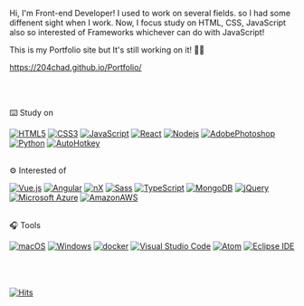 Hi, I'm Front-end Developer!
I used to work on several fields. so I had some diffenent sight when I work.
Now, I focus study on HTML, CSS, JavaScript also so interested of Frameworks whichever can do with JavaScript!	

This is my Portfolio site but It's still working on it! 👨‍🔧

https://204chad.github.io/Portfolio/ 

<br><br>
	
⌨️ Study on 
	
[![HTML5](http://img.shields.io/badge/-HTML5-gray?style=flat-square&logo=HTML5)]()
[![CSS3](http://img.shields.io/badge/-CSS3-gray?style=flat-square&logo=CSS3)]()
[![JavaScript](http://img.shields.io/badge/-JavaScript-gray?style=flat-square&logo=JavaScript)]()
[![React](http://img.shields.io/badge/-React-gray?style=flat-square&logo=react)]()
[![Nodejs](http://img.shields.io/badge/-Node.js-gray?style=flat-square&logo=node.js)]()
[![AdobePhotoshop](http://img.shields.io/badge/-Photoshop-gray?style=flat-square&logo=AdobePhotoshop)]()
[![Python](http://img.shields.io/badge/-Python-gray?style=flat-square&logo=Python)]()
[![AutoHotkey](http://img.shields.io/badge/-AutoHotkey-gray?style=flat-square&logo=AutoHotkey)]()
<br><br>	
	
⚙️ Interested of

[![Vue.js](http://img.shields.io/badge/-Vue.js-gray?style=flat-square&logo=Vue.js)]()
[![Angular](http://img.shields.io/badge/-Angular-gray?style=flat-square&logo=Angular)]()
[![nX](http://img.shields.io/badge/-NX-gray?style=flat-square&logo=NX)]()
[![Sass](http://img.shields.io/badge/-Sass-gray?style=flat-square&logo=Sass)]()
[![TypeScript](http://img.shields.io/badge/-TypeScript-gray?style=flat-square&logo=TypeScript)]()
[![MongoDB](http://img.shields.io/badge/-MongoDB-gray?style=flat-square&logo=MongoDB)]()
[![jQuery](http://img.shields.io/badge/-jQuery-gray?style=flat-square&logo=jQuery)]()
[![Microsoft Azure](http://img.shields.io/badge/-Azure-gray?style=flat-square&logo=MicrosoftAzure)]()
[![AmazonAWS](http://img.shields.io/badge/-AWS-gray?style=flat-square&logo=AmazonAWS)]()
<br><br>
	
	
🎧 Tools
	
[![macOS](http://img.shields.io/badge/-macOS-gray?style=flat-square&logo=macOS)]()
[![Windows](http://img.shields.io/badge/-Windows-gray?style=flat-square&logo=Windows)]()
[![docker](http://img.shields.io/badge/-docker-gray?style=flat-square&logo=docker)]()
[![Visual Studio Code](http://img.shields.io/badge/-VScode-gray?style=flat-square&logo=VisualStudioCode)]()
[![Atom](http://img.shields.io/badge/-Atom-gray?style=flat-square&logo=Atom)]()
[![Eclipse IDE](http://img.shields.io/badge/-Eclipse-gray?style=flat-square&logo=EclipseIDE)]()

<br><br><br>
[![Hits](https://hits.seeyoufarm.com/api/count/incr/badge.svg?url=https%3A%2F%2Fgithub.com%2F204Chad&count_bg=%2379C83D&title_bg=%23555555&icon=&icon_color=%23E7E7E7&title=hits&edge_flat=false)](https://hits.seeyoufarm.com)





	

<!--
**204Chad/204Chad** is a ✨ _special_ ✨ repository because its `README.md` (this file) appears on your GitHub profile.

Here are some ideas to get you started:

- 🔭 I’m currently working on ...
- 🌱 I’m currently learning ...
- 👯 I’m looking to collaborate on ...
- 🤔 I’m looking for help with ...
- 💬 Ask me about ...
- 📫 How to reach me: ...
- 😄 Pronouns: ...
- ⚡ Fun fact: ...
-->

